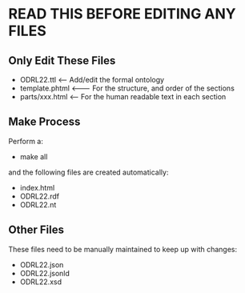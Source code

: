 # READ THIS BEFORE EDITING ANY FILES

## Only Edit These Files

* ODRL22.ttl <-- Add/edit the formal ontology
* template.phtml   <--- For the structure, and order of the sections
* parts/xxx.html  <-- For the human readable text in each section

## Make Process

Perform a:
* make all

and the following files are created automatically:
* index.html
* ODRL22.rdf
* ODRL22.nt

## Other Files

These files need to be manually maintained to keep up with changes:

* ODRL22.json
* ODRL22.jsonld
* ODRL22.xsd
